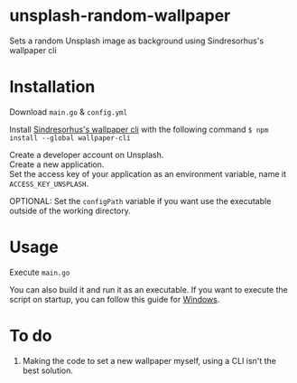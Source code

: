 # unsplash-random-wallpaper
Sets a random Unsplash image as background using Sindresorhus's wallpaper cli

# Installation
Download ```main.go``` & ```config.yml```

Install [Sindresorhus's wallpaper cli](https://github.com/sindresorhus/wallpaper-cli) with the following command 
```$ npm install --global wallpaper-cli```

Create a developer account on Unsplash.  
Create a new application.  
Set the access key of your application as an environment variable, name it ```ACCESS_KEY_UNSPLASH```.

OPTIONAL: Set the ``configPath`` variable if you want use the executable outside of the working directory.

# Usage 
Execute ```main.go```

You can also build it and run it as an executable.
If you want to execute the script on startup, you can follow this guide for [Windows](https://www.howtogeek.com/208224/how-to-add-programs-files-and-folders-to-system-startup-in-windows-8.1/).

# To do
1. Making the code to set a new wallpaper myself, using a CLI isn't the best solution.
